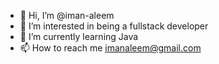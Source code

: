 - 👋 Hi, I’m @iman-aleem
- 👀 I’m interested in being a fullstack developer
- 🌱 I’m currently learning Java
- 📫 How to reach me imanaleem@gmail.com

<!---
iman-aleem/iman-aleem is a ✨ special ✨ repository because its `README.md` (this file) appears on your GitHub profile.
You can click the Preview link to take a look at your changes.
--->
